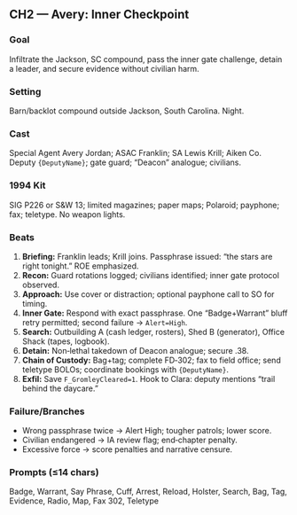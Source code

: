## CH2 — Avery: Inner Checkpoint

### Goal
Infiltrate the Jackson, SC compound, pass the inner gate challenge, detain a leader, and secure evidence without civilian harm.

### Setting
Barn/backlot compound outside Jackson, South Carolina. Night.

### Cast
Special Agent Avery Jordan; ASAC Franklin; SA Lewis Krill; Aiken Co. Deputy `{DeputyName}`; gate guard; “Deacon” analogue; civilians.

### 1994 Kit
SIG P226 or S&W 13; limited magazines; paper maps; Polaroid; payphone; fax; teletype. No weapon lights.

### Beats
1) **Briefing:** Franklin leads; Krill joins. Passphrase issued: “the stars are right tonight.” ROE emphasized.  
2) **Recon:** Guard rotations logged; civilians identified; inner gate protocol observed.  
3) **Approach:** Use cover or distraction; optional payphone call to SO for timing.  
4) **Inner Gate:** Respond with exact passphrase. One “Badge+Warrant” bluff retry permitted; second failure → `Alert=High`.  
5) **Search:** Outbuilding A (cash ledger, rosters), Shed B (generator), Office Shack (tapes, logbook).  
6) **Detain:** Non‑lethal takedown of Deacon analogue; secure .38.  
7) **Chain of Custody:** Bag+tag; complete FD‑302; fax to field office; send teletype BOLOs; coordinate bookings with `{DeputyName}`.  
8) **Exfil:** Save `F_GromleyCleared=1`. Hook to Clara: deputy mentions “trail behind the daycare.”

### Failure/Branches
- Wrong passphrase twice → Alert High; tougher patrols; lower score.  
- Civilian endangered → IA review flag; end‑chapter penalty.  
- Excessive force → score penalties and narrative censure.

### Prompts (≤14 chars)
Badge, Warrant, Say Phrase, Cuff, Arrest, Reload, Holster, Search, Bag, Tag, Evidence, Radio, Map, Fax 302, Teletype
